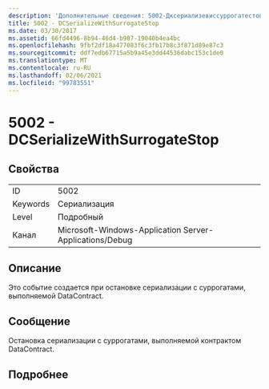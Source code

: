 ```yaml
---
description: 'Дополнительные сведения: 5002-Дксериализевиссуррогатестоп'
title: 5002 - DCSerializeWithSurrogateStop
ms.date: 03/30/2017
ms.assetid: 66fd4496-8b94-46d4-b987-19040b4ea4bc
ms.openlocfilehash: 9fbf2df18a477083f6c3fb17b8c3f871d89e87c3
ms.sourcegitcommit: ddf7edb67715a5b9a45e3dd44536dabc153c1de0
ms.translationtype: MT
ms.contentlocale: ru-RU
ms.lasthandoff: 02/06/2021
ms.locfileid: "99783551"
---
```

# <a name="5002---dcserializewithsurrogatestop"></a>5002 - DCSerializeWithSurrogateStop

## <a name="properties"></a>Свойства  
  
|||  
|-|-|  
|ID|5002|  
|Keywords|Сериализация|  
|Level|Подробный|  
|Канал|Microsoft-Windows-Application Server-Applications/Debug|  
  
## <a name="description"></a>Описание  

 Это событие создается при остановке сериализации с суррогатами, выполняемой DataContract.  
  
## <a name="message"></a>Сообщение  

 Остановка сериализации с суррогатами, выполняемой контрактом DataContract.  
  
## <a name="details"></a>Подробнее

